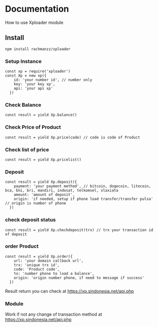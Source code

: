 # Documentation #

How to use Xploader module

## Install ##

    npm install rachmanzz/xploader

### Setup Instance ###

    const xp = require('xploader')
    const Xp = new xp({
        id: 'your number id', // number only
        key: 'your key xp',
        api: 'your api xp'
      })

### Check Balance ###

    const result = yield Xp.balance()

### Check Price of Product ###

    const result = yield Xp.price(code) // code is code of Product

### Check list of price ###

    const result = yield Xp.pricelist()


### Deposit ###

    const result = yield Xp.deposit({
        payment: 'your payment method', // bitcoin, dogecoin, litecoin, bca, bni, bri, mandiri, indosat, telkomsel, xlaxiata
        amount: 'amount of deposit',
        origin: 'if needed, setup if phone load transfer/transfer pulsa' // origin is number of phone
      })


### check deposit status ###      

    const result = yield Xp.checkdeposit(trx) // trx your transaction id of deposit

### order Product ###

    const result = yield Xp.order({
        url: 'your domain callback url',
        trx: 'unique trx id',
        code: 'Product code',
        to: 'number phone to load a balance',
        origin: 'origin number phone, if need to message if success'
      })


Result return you can check at https://xp.sindonesia.net/api.php

### Module ###

Work if not any change of transaction method at https://xp.sindonesia.net/api.php
